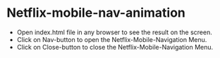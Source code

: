 # Netflix-mobile-nav-animation
- Open index.html file in any browser to see the result on the screen.
- Click on Nav-button to open the Netflix-Mobile-Navigation Menu.
- Click on Close-button to close the Netflix-Mobile-Navigation Menu.
